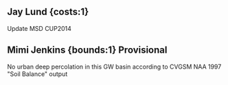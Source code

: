 ## Jay Lund {costs:1} 
Update MSD CUP2014

## Mimi Jenkins {bounds:1} Provisional
No urban deep percolation in this GW basin according to CVGSM NAA 1997 "Soil Balance" output
